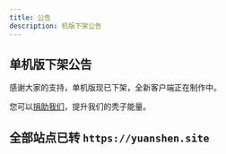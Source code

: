 ```yaml
---
title: 公告
description: 机版下架公告
---
```


## 单机版下架公告

感谢大家的支持，单机版现已下架，全新客户端正在制作中。

您可以[捐助我们](https://yuanshen.site/juanzhu/juanzhu.html)，提升我们的秃子能量。

## 全部站点已转 `https://yuanshen.site`
